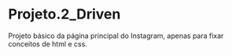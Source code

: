 # Projeto.2_Driven

Projeto básico da página principal do Instagram, apenas para fixar conceitos de html e css.
